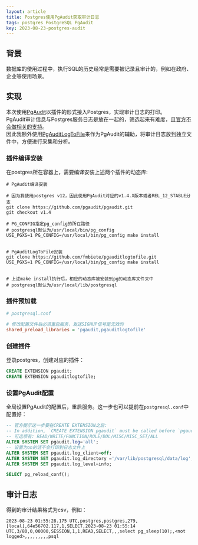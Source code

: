```yaml
---
layout: article
title: Postgres使用PgAudit获取审计日志
tags: postgres PostgreSQL PgAudit
key: 2023-08-23-postgres-audit
---
```


## 背景

数据库的使用过程中，执行SQL的历史经常是需要被记录且审计的，例如在政府、企业等使用场景。

## 实现

本次使用[PgAudit](https://github.com/pgaudit/pgaudit/tree/master)以插件的形式接入Postgres，实现审计日志的打印。  
PgAudit审计信息与Postgres服务日志是放在一起的，筛选起来有难度，且[官方不会做相关的支持](https://github.com/pgaudit/pgaudit/issues/63)。  
因此我额外使用[PgAuditLogToFile](https://github.com/fmbiete/pgauditlogtofile)来作为PgAudit的辅助，将审计日志放到独立文件中，方便进行采集和分析。

### 插件编译安装

在postgres所在容器上，需要编译安装上述两个插件的动态库:

```shell
# PgAudit编译安装

# 因为我使用postgres v12，因此使用PgAudit对应的v1.4.X版本或者REL_12_STABLE分支
git clone https://github.com/pgaudit/pgaudit.git
git checkout v1.4

# PG_CONFIG指定pg_config的所在路径
# postgresql默认为/usr/local/bin/pg_config
USE_PGXS=1 PG_CONFIG=/usr/local/bin/pg_config make install


# PgAuditLogToFile安装
git clone https://github.com/fmbiete/pgauditlogtofile.git
USE_PGXS=1 PG_CONFIG=/usr/local/bin/pg_config make install


# 上述make install执行后，相应的动态库被安装到pg的动态库文件夹中
# postgresql默认为/usr/local/lib/postgresql
```

### 插件预加载

```ini
# postgresql.conf

# 修改配置文件后必须重启服务，发送SIGHUP信号是无效的
shared_preload_libraries = 'pgaudit,pgauditlogtofile'
```

### 创建插件

登录postgres，创建对应的插件：

```sql
CREATE EXTENSION pgaudit;
CREATE EXTENSION pgauditlogtofile;
```

### 设置PgAudit配置

全局设置PgAudit的配置后，重启服务。这一步也可以提前在`postgresql.conf`中配置好：

```sql
-- 官方提示这一步要在CREATE EXTENSION之后: 
-- In addition, `CREATE EXTENSION pgaudit` must be called before `pgaudit.log` is set to ensure proper pgaudit functionality.
-- 可选项有: READ/WRITE/FUNCTION/ROLE/DDL/MISC/MISC_SET/ALL
ALTER SYSTEM SET pgaudit.log='all';
-- 设置为on的话不会打印到日志文件上
ALTER SYSTEM SET pgaudit.log_client=off;
ALTER SYSTEM SET pgaudit.log_directory ='/var/lib/postgresql/data/log';
ALTER SYSTEM SET pgaudit.log_level=info;

SELECT pg_reload_conf();
```

## 审计日志

得到的审计结果格式为csv，例如：

```csv
2023-08-23 01:55:28.175 UTC,postgres,postgres,279,[local],64e56702.117,1,SELECT,2023-08-23 01:55:14 UTC,3/80,0,00000,SESSION,1,1,READ,SELECT,,,select pg_sleep(10);,<not logged>,,,,,,,,,psql
```
